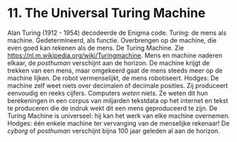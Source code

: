 # 11. The Universal Turing Machine
Alan Turing (1912 - 1954) decodeerde de Enigma code. Turing: de mens als machine. Gedetermineerd, als functie. Overbrengen op de machine, die even goed kan rekenen als de mens. De Turing Machine.  Zie https://nl.m.wikipedia.org/wiki/Turingmachine. Mens en machine naderen elkaar, de *posthuman* verschijnt aan de horizon. De machine krijgt de trekken van een mens, maar omgekeerd gaat de mens steeds meer op de machine lijken. De robot vermenselijkt, de mens robotiseert. Hodges: De machine zelf weet niets over decimalen of decimale posities. Zij produceert eenvoudig en reeks cijfers. Computers *weten* niets. Ze weten dit hun berekeningen in een corpus van miljarden tekstdata op het internet en tekst te produceren die de indruk wekt dit een mens geproduceerd te zijn. 
De Turing Machine is universeel: hij kan het werk van elke machine overnemen. Hodges: één enkele machine ter vervanging van de menselijke rekenaar! De *cyborg* of *posthuman* verschijnt bijna 100 jaar geleden al aan de horizon. 